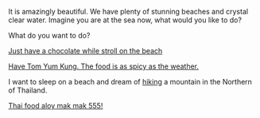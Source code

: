 It is amazingly beautiful.
We have plenty of stunning beaches and crystal clear water.
Imagine you are at the sea now, what would you like to do?

What do you want to do?

[Just have a chocolate while stroll on the beach](../english/chocolateOrSleep/chocolateOrSleep.md)

 [Have Tom Yum Kung. The food is as spicy as the weather.](Cuisine/TomYumKung.md)

 I want to sleep on a beach and dream of [hiking](Activities/Hiking.md) a mountain in the Northern of Thailand.

[Thai food aloy mak mak 555!](https://www.youtube.com/watch?v=yi6jw7EtryE)